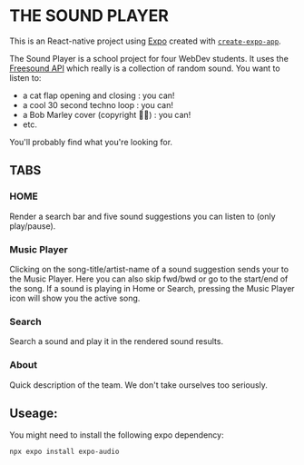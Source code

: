 # THE SOUND PLAYER

This is an React-native project using [Expo](https://expo.dev) created with [`create-expo-app`](https://www.npmjs.com/package/create-expo-app).

The Sound Player is a school project for four WebDev students. It uses the [Freesound API](https://freesound.org/docs/api/resources_apiv2.html#user-sounds) which really is a collection of random sound.
You want to listen to:

- a cat flap opening and closing : you can!
- a cool 30 second techno loop : you can!
- a Bob Marley cover (copyright 🤷‍♂️) : you can!
- etc.

You'll probably find what you're looking for.

## TABS

### HOME

Render a search bar and five sound suggestions you can listen to (only play/pause).

### Music Player

Clicking on the song-title/artist-name of a sound suggestion sends your to the Music Player. Here you can also skip fwd/bwd or go to the start/end of the song.
If a sound is playing in Home or Search, pressing the Music Player icon will show you the active song.

### Search

Search a sound and play it in the rendered sound results.

### About

Quick description of the team. We don't take ourselves too seriously.

## Useage:

You might need to install the following expo dependency:

```bash
npx expo install expo-audio
```
